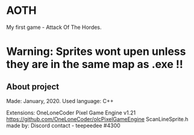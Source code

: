# AOTH
My first game - Attack Of The Hordes.

# Warning: Sprites wont upen unless they are in the same map as .exe !!

## About project

Made: January, 2020.
Used language: C++

Extensions: 
OneLoneCoder Pixel Game Engine v1.21    https://github.com/OneLoneCoder/olcPixelGameEngine
ScanLineSprite.h made by: Discord contact - teepeedee #4300  
